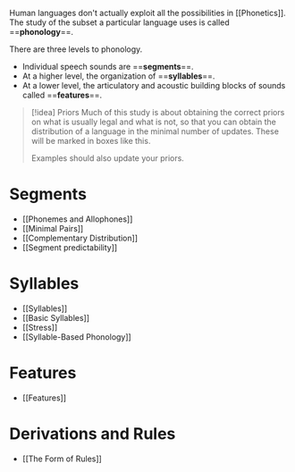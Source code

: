 Human languages don't actually exploit all the possibilities in [[Phonetics]]. The study of the subset a particular language uses is called ==**phonology**==.

There are three levels to phonology.
- Individual speech sounds are ==**segments**==.
- At a higher level, the organization of ==**syllables**==.
- At a lower level, the articulatory and acoustic building blocks of sounds called ==**features**==.

>[!idea] Priors
> Much of this study is about obtaining the correct priors on what is usually legal and what is not, so that you can obtain the distribution of a language in the minimal number of updates. These will be marked in boxes like this.
> 
> Examples should also update your priors.

# Segments
- [[Phonemes and Allophones]]
- [[Minimal Pairs]]
- [[Complementary Distribution]]
- [[Segment predictability]]

# Syllables
- [[Syllables]]
- [[Basic Syllables]]
- [[Stress]]
- [[Syllable-Based Phonology]]

# Features
- [[Features]]

# Derivations and Rules
- [[The Form of Rules]]
